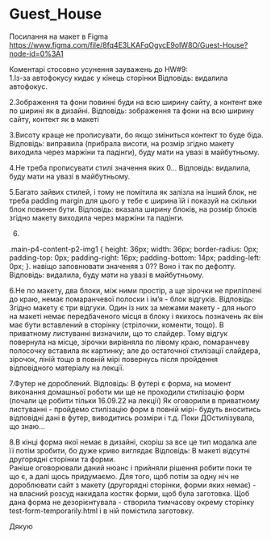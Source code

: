 # Guest_House

Посилання на макет в Figma  
https://www.figma.com/file/8fq4E3LKAFqOgycE9oIW8O/Guest-House?node-id=0%3A1

Коментарі стосовно усунення зауважень до HW#9:  
1.Із-за автофокусу кидає у кінець сторінки
Відповідь: 
видалила автофокус.

2.Зображення та фони повинні буди на всю ширину сайту, а контент вже по ширині як в дизайні.
Відповідь: 
зображення та фони на всю ширину сайту, контект як в макеті 

3.Висоту краще не прописувати, бо якщо зміниться контект то буде біда.
Відповідь: 
виправила (прибрала висоти, на розмір згідно макету виходила через маржіни та падінги), 
буду мати на увазі в майбутньому. 

4.Не треба прописувати стилі значення яких 0...
Відповідь: 
видалила, буду мати на увазі в майбутньому. 

5.Багато зайвих стилей, і тому не помітила як залізла на інший блок, не треба padding margin для цього у тебе є ширина їй і показуй на скільки блок повинен бути. 
Відповідь: 
вказала ширину блоків, на розмір блоків згідно макету виходила через маржіни та падінги. 

6.
.main-p4-content-p2-img1 {
height: 36px;
width: 36px;
border-radius: 0px;
padding-top: 0px;
padding-right: 16px;
padding-bottom: 14px;
padding-left: 0px;
}. навіщо заповнювати значеняя з 0?? Воно і так по дефолту.
Відповідь: 
видалила, буду мати на увазі в майбутньому. 

6.Не по макету, два блоки, між ними простір, а ще зірочки не приліплені до краю, немає помаранчевої полоски і імʼя - блок відгуків. 
Відповідь: 
Згідно макету є три відгуки. Один із них за межами макету - для нього на макеті немає передбаченого місця в блоку і якихось позначень як він має бути вставлений в сторінку (стрілочки, коменти, тощо). 
В приватному листуванні визначили, що то слайдер. 
Тому відгук повернула на місце, зірочки вирівняла по лівому краю, помаранчеву полосочку вставила як картинку; але до остаточної стилізації слайдера, зірочок, ліній тощо в повній мірі повернусь після пройдення відповідного матеріалу на лекції. 

7.Футер не дороблений.
Відповідь: 
В футері є форма, на момент виконання домашньої роботи ми ще не проходили стилізацію форм (почали це робити тільки 16.09.22 на лекції)
Як оговорили в приватному листуванні - пройдемо стилізацію форм в повній мірі- будуть вноситись відповідні дані в футер, виводитись розміри і т.д. 
Поки ДОстилізувала, що знаю... 

8.В кінці форма якої немає в дизайні, скоріш за все це тип модалка але її потім зробити, бо дуже криво виглядає
Відповідь: 
В макеті відсутні другорядні сторінки та форми.  
Раніше оговорювали даний нюанс і прийняли рішення робити поки те що є, а далі щось придумаємо. 
Для того, щоб потім за одну ніч не дороблювати сайт з макету (другорядні сторінки, форми яких немає) - на власний розсуд накидала костяк форми, щоб була заготовка. 
Щоб дана форма не дезорієнтувала - створила тимчасову окрему сторінку test-form-temporarily.html і в ній помістила заготовку. 

Дякую 




